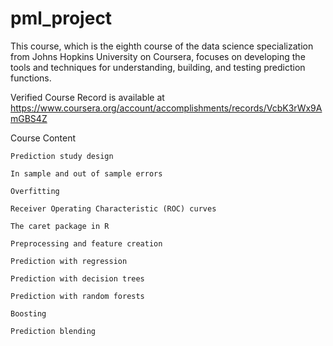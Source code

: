 # pml_project
This course, which is the eighth course of the data science specialization from Johns Hopkins University on Coursera, focuses on developing the tools and techniques for understanding, building, and testing prediction functions.

Verified Course Record is available at  https://www.coursera.org/account/accomplishments/records/VcbK3rWx9AmGBS4Z


Course Content

    Prediction study design
    
    In sample and out of sample errors
    
    Overfitting
    
    Receiver Operating Characteristic (ROC) curves
    
    The caret package in R
    
    Preprocessing and feature creation
    
    Prediction with regression
    
    Prediction with decision trees
    
    Prediction with random forests
    
    Boosting
    
    Prediction blending

